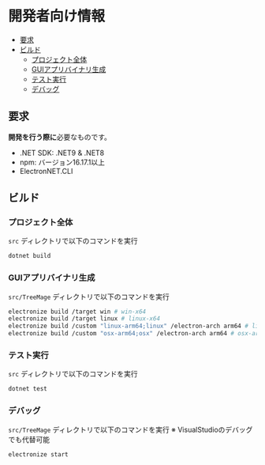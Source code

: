 # 開発者向け情報 <!-- omit in toc -->

- [要求](#要求)
- [ビルド](#ビルド)
  - [プロジェクト全体](#プロジェクト全体)
  - [GUIアプリバイナリ生成](#guiアプリバイナリ生成)
  - [テスト実行](#テスト実行)
  - [デバッグ](#デバッグ)


## 要求
**開発を行う際に**必要なものです。

- .NET SDK: .NET9 & .NET8
- npm: バージョン16.17.1以上
- ElectronNET.CLI

## ビルド

### プロジェクト全体

`src` ディレクトリで以下のコマンドを実行
```sh
dotnet build
```

### GUIアプリバイナリ生成

`src/TreeMage` ディレクトリで以下のコマンドを実行
```sh
electronize build /target win # win-x64
electronize build /target linux # linux-x64
electronize build /custom "linux-arm64;linux" /electron-arch arm64 # linux-arm64
electronize build /custom "osx-arm64;osx" /electron-arch arm64 # osx-arm64
```

### テスト実行

`src` ディレクトリで以下のコマンドを実行
```sh
dotnet test
```

### デバッグ

`src/TreeMage` ディレクトリで以下のコマンドを実行
※ VisualStudioのデバッグでも代替可能
```sh
electronize start
```
